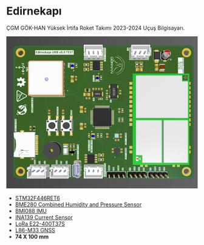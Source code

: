 # Edirnekapı

ÇGM GÖK-HAN Yüksek İrtifa Roket Takımı 2023-2024 Uçuş Bilgisayarı.

<p float="left">
<img src="/Project Outputs for edirnekapi/3DviewFront.png">  
</p>

- [STM32F446RET6](https://www.st.com/content/ccc/resource/technical/document/datasheet/65/cb/75/50/53/d6/48/24/DM00141306.pdf/files/DM00141306.pdf/jcr:content/translations/en.DM00141306.pdf)
- [BME280 Combined Humidity and Pressure Sensor](https://www.bosch-sensortec.com/media/boschsensortec/downloads/datasheets/bst-bme280-ds002.pdf)
- [BMI088 IMU](https://eu.mouser.com/datasheet/2/783/BST_BMI088_DS001-1509549.pdf)
- [INA139 Current Sensor](https://www.ti.com/lit/ds/symlink/ina139.pdf?ts=1726464512937)
- [LoRa E22-400T37S](https://www.cdebyte.com/products/E22-400T37S)
- [L86-M33 GNSS](https://www.mouser.com.tr/datasheet/2/1052/QWSC_S_A0007269014_1-2576162.pdf)
- **74 X 100 mm**
